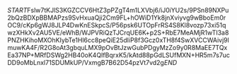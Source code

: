 $START$Fslw7tKJlS3KGZCCV6HtZ3pPZgT4m1LXVbj6/iJ0iYU2s/9PSn89NXPu2bQzBDXpBBMAPzs9SvHxuaQji2Cm9FL+hOWiD1Yk8jnXviyvg9wBboEm0rOC9/cKp6gWJ8JLP4DwKnESkpcS/P56psk6UTOpFrRS4S8Kl8vozp73xi51qwzXHkXv2AU5VE/eWhB/WJPVRiQzTJCrqUE6K+p2S+RbE7MeAMjR1wTI3a8PNZHKihoMXOhKIybTe1Hl6cc8peQiE25dliP8f3Gcz0xTH8f4SwXVCCWAivj9lmuwKA4F/R2G8oAt3gbquLMX9pOvBtJzwGubPDgyMzZo9y0R8MaEE7TQxEa37NP+MRfDSWg2HB40oK4QIfBqrxK5/kAtd88pGdLSUfMXN+HR5m7s7ucDD9oMbLnxl71SDUMkUP/VxmgB7B62D54pzVt7vd2g$END$